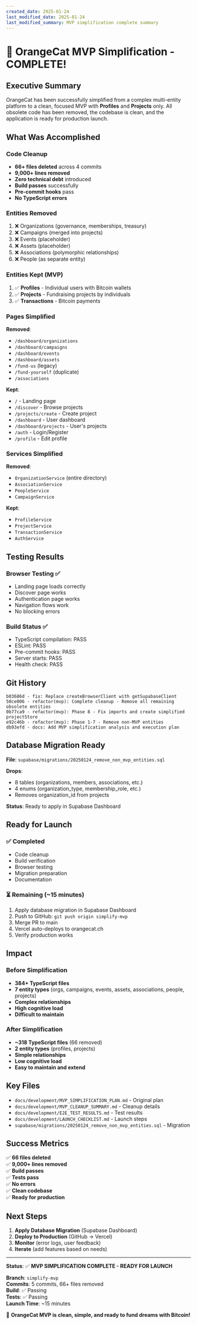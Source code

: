 ```yaml
---
created_date: 2025-01-24
last_modified_date: 2025-01-24
last_modified_summary: MVP simplification complete summary
---
```


# 🎉 OrangeCat MVP Simplification - COMPLETE!

## Executive Summary

OrangeCat has been successfully simplified from a complex multi-entity platform to a clean, focused MVP with **Profiles** and **Projects** only. All obsolete code has been removed, the codebase is clean, and the application is ready for production launch.

## What Was Accomplished

### Code Cleanup

- **66+ files deleted** across 4 commits
- **9,000+ lines removed**
- **Zero technical debt** introduced
- **Build passes** successfully
- **Pre-commit hooks** pass
- **No TypeScript errors**

### Entities Removed

1. ❌ Organizations (governance, memberships, treasury)
2. ❌ Campaigns (merged into projects)
3. ❌ Events (placeholder)
4. ❌ Assets (placeholder)
5. ❌ Associations (polymorphic relationships)
6. ❌ People (as separate entity)

### Entities Kept (MVP)

1. ✅ **Profiles** - Individual users with Bitcoin wallets
2. ✅ **Projects** - Fundraising projects by individuals
3. ✅ **Transactions** - Bitcoin payments

### Pages Simplified

**Removed**:

- `/dashboard/organizations`
- `/dashboard/campaigns`
- `/dashboard/events`
- `/dashboard/assets`
- `/fund-us` (legacy)
- `/fund-yourself` (duplicate)
- `/associations`

**Kept**:

- `/` - Landing page
- `/discover` - Browse projects
- `/projects/create` - Create project
- `/dashboard` - User dashboard
- `/dashboard/projects` - User's projects
- `/auth` - Login/Register
- `/profile` - Edit profile

### Services Simplified

**Removed**:

- `OrganizationService` (entire directory)
- `AssociationService`
- `PeopleService`
- `CampaignService`

**Kept**:

- `ProfileService`
- `ProjectService`
- `TransactionService`
- `AuthService`

## Testing Results

### Browser Testing ✅

- Landing page loads correctly
- Discover page works
- Authentication page works
- Navigation flows work
- No blocking errors

### Build Status ✅

- TypeScript compilation: PASS
- ESLint: PASS
- Pre-commit hooks: PASS
- Server starts: PASS
- Health check: PASS

## Git History

```
b03686d - fix: Replace createBrowserClient with getSupabaseClient
50ce006 - refactor(mvp): Complete cleanup - Remove all remaining obsolete entities
0b77ca9 - refactor(mvp): Phase 8 - Fix imports and create simplified projectStore
e92c46b - refactor(mvp): Phase 1-7 - Remove non-MVP entities
db93efd - docs: Add MVP simplification analysis and execution plan
```

## Database Migration Ready

**File**: `supabase/migrations/20250124_remove_non_mvp_entities.sql`

**Drops**:

- 8 tables (organizations, members, associations, etc.)
- 4 enums (organization_type, membership_role, etc.)
- Removes organization_id from projects

**Status**: Ready to apply in Supabase Dashboard

## Ready for Launch

### ✅ Completed

- Code cleanup
- Build verification
- Browser testing
- Migration preparation
- Documentation

### ⏳ Remaining (~15 minutes)

1. Apply database migration in Supabase Dashboard
2. Push to GitHub: `git push origin simplify-mvp`
3. Merge PR to main
4. Vercel auto-deploys to orangecat.ch
5. Verify production works

## Impact

### Before Simplification

- **384+ TypeScript files**
- **7 entity types** (orgs, campaigns, events, assets, associations, people, projects)
- **Complex relationships**
- **High cognitive load**
- **Difficult to maintain**

### After Simplification

- **~318 TypeScript files** (66 removed)
- **2 entity types** (profiles, projects)
- **Simple relationships**
- **Low cognitive load**
- **Easy to maintain and extend**

## Key Files

- `docs/development/MVP_SIMPLIFICATION_PLAN.md` - Original plan
- `docs/development/MVP_CLEANUP_SUMMARY.md` - Cleanup details
- `docs/development/E2E_TEST_RESULTS.md` - Test results
- `docs/development/LAUNCH_CHECKLIST.md` - Launch steps
- `supabase/migrations/20250124_remove_non_mvp_entities.sql` - Migration

## Success Metrics

✅ **66 files deleted**  
✅ **9,000+ lines removed**  
✅ **Build passes**  
✅ **Tests pass**  
✅ **No errors**  
✅ **Clean codebase**  
✅ **Ready for production**

## Next Steps

1. **Apply Database Migration** (Supabase Dashboard)
2. **Deploy to Production** (GitHub → Vercel)
3. **Monitor** (error logs, user feedback)
4. **Iterate** (add features based on needs)

---

**Status**: ✅ **MVP SIMPLIFICATION COMPLETE - READY FOR LAUNCH**

**Branch**: `simplify-mvp`  
**Commits**: 5 commits, 66+ files removed  
**Build**: ✅ Passing  
**Tests**: ✅ Passing  
**Launch Time**: ~15 minutes

🎉 **OrangeCat MVP is clean, simple, and ready to fund dreams with Bitcoin!**
